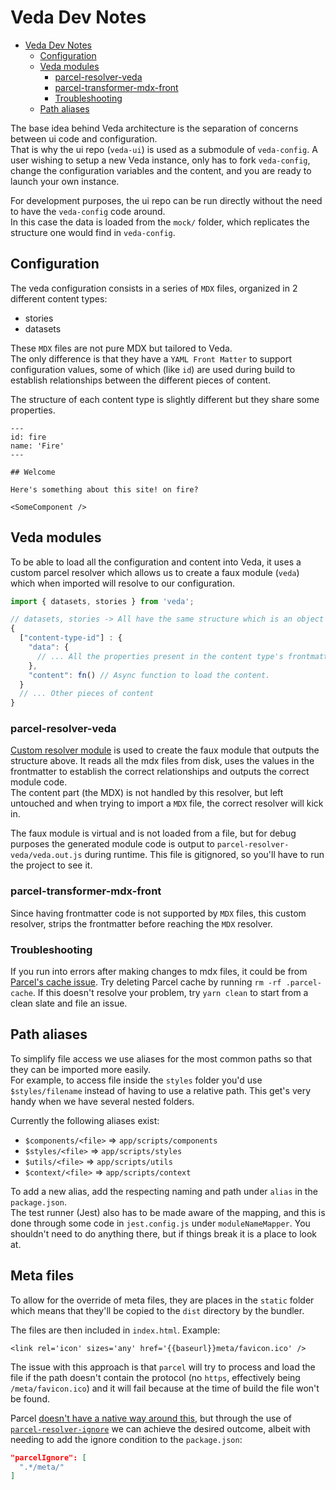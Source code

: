 # Veda Dev Notes

- [Veda Dev Notes](#veda-dev-notes)
  - [Configuration](#configuration)
  - [Veda modules](#veda-modules)
    - [parcel-resolver-veda](#parcel-resolver-veda)
    - [parcel-transformer-mdx-front](#parcel-transformer-mdx-front)
    - [Troubleshooting](#troubleshooting)
  - [Path aliases](#path-aliases)


The base idea behind Veda architecture is the separation of concerns between ui code and configuration.  
That is why the ui repo (`veda-ui`) is used as a submodule of `veda-config`.
A user wishing to setup a new Veda instance, only has to fork `veda-config`, change the configuration variables and the content, and you are ready to launch your own instance.

For development purposes, the ui repo can be run directly without the need to have the `veda-config` code around.  
In this case the data is loaded from the `mock/` folder, which replicates the structure one would find in `veda-config`.

## Configuration
The veda configuration consists in a series of `MDX` files, organized in 2 different content types:
- stories
- datasets

These `MDX` files are not pure MDX but tailored to Veda.  
The only difference is that they have a `YAML Front Matter` to support configuration values, some of which (like `id`) are used during build to establish relationships between the different pieces of content.

The structure of each content type is slightly different but they share some properties.
```
---
id: fire
name: 'Fire'
---

## Welcome

Here's something about this site! on fire?

<SomeComponent />
```

## Veda modules
To be able to load all the configuration and content into Veda, it uses a custom parcel resolver which allows us to create a faux module (`veda`) which when imported will resolve to our configuration.

```js
import { datasets, stories } from 'veda';

// datasets, stories -> All have the same structure which is an object keyed by the content type id.
{
  ["content-type-id"] : {
    "data": {
      // ... All the properties present in the content type's frontmatter.
    },
    "content": fn() // Async function to load the content.
  }
  // ... Other pieces of content
}
```

### parcel-resolver-veda

[Custom resolver module](../../parcel-resolver-veda/index.js) is used to create the faux module that outputs the structure above. It reads all the mdx files from disk, uses the values in the frontmatter to establish the correct relationships and outputs the correct module code.  
The content part (the MDX) is not handled by this resolver, but left untouched and when trying to import a `MDX` file, the correct resolver will kick in.

The faux module is virtual and is not loaded from a file, but for debug purposes the generated module code is output to `parcel-resolver-veda/veda.out.js` during runtime. This file is gitignored, so you'll have to run the project to see it.

### parcel-transformer-mdx-front

Since having frontmatter code is not supported by `MDX` files, this custom resolver, strips the frontmatter before reaching the `MDX` resolver.

### Troubleshooting

If you run into errors after making changes to mdx files, it could be from [Parcel's cache issue](https://github.com/parcel-bundler/parcel/issues/7247). Try deleting Parcel cache by running `rm -rf .parcel-cache`. If this doesn't resolve your problem, try `yarn clean` to start from a clean slate and file an issue.

## Path aliases

To simplify file access we use aliases for the most common paths so that they can be imported more easily.  
For example, to access file inside the `styles` folder you'd use `$styles/filename` instead of having to use a relative path. This get's very handy when we have several nested folders.

Currently the following aliases exist:
- `$components/<file>` => `app/scripts/components`
- `$styles/<file>` => `app/scripts/styles`
- `$utils/<file>` => `app/scripts/utils`
- `$context/<file>` => `app/scripts/context`

To add a new alias, add the respecting naming and path under `alias` in the `package.json`.  
The test runner (Jest) also has to be made aware of the mapping, and this is done through some code in `jest.config.js` under `moduleNameMapper`. You shouldn't need to do anything there, but if things break it is a place to look at.


## Meta files

To allow for the override of meta files, they are places in the `static` folder which means that they'll be copied to the `dist` directory by the bundler.

The files are then included in `index.html`. Example:
```
<link rel='icon' sizes='any' href='{{baseurl}}meta/favicon.ico' />
```

The issue with this approach is that `parcel` will try to process and load the file if the path doesn't contain the protocol (no `https`, effectively being `/meta/favicon.ico`) and it will fail because at the time of build the file won't be found.

Parcel [doesn't have a native way around this](https://github.com/parcel-bundler/parcel/issues/1186), but through the use of [`parcel-resolver-ignore`](https://www.npmjs.com/package/parcel-resolver-ignore) we can achieve the desired outcome, albeit with needing to add the ignore condition to the `package.json`:
```json
"parcelIgnore": [
  ".*/meta/"
]
```